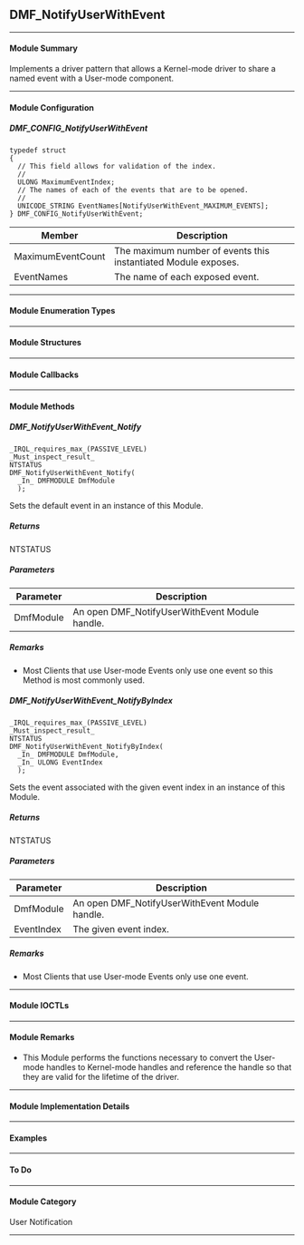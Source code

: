 ## DMF_NotifyUserWithEvent

-----------------------------------------------------------------------------------------------------------------------------------

#### Module Summary

Implements a driver pattern that allows a Kernel-mode driver to share a named event with a User-mode component.

-----------------------------------------------------------------------------------------------------------------------------------

#### Module Configuration

##### DMF_CONFIG_NotifyUserWithEvent
````
typedef struct
{
  // This field allows for validation of the index.
  //
  ULONG MaximumEventIndex;
  // The names of each of the events that are to be opened.
  //
  UNICODE_STRING EventNames[NotifyUserWithEvent_MAXIMUM_EVENTS];
} DMF_CONFIG_NotifyUserWithEvent;
````
Member | Description
----|----
MaximumEventCount | The maximum number of events this instantiated Module exposes.
EventNames | The name of each exposed event.

-----------------------------------------------------------------------------------------------------------------------------------

#### Module Enumeration Types

-----------------------------------------------------------------------------------------------------------------------------------

#### Module Structures

-----------------------------------------------------------------------------------------------------------------------------------

#### Module Callbacks

-----------------------------------------------------------------------------------------------------------------------------------

#### Module Methods

##### DMF_NotifyUserWithEvent_Notify

````
_IRQL_requires_max_(PASSIVE_LEVEL)
_Must_inspect_result_
NTSTATUS
DMF_NotifyUserWithEvent_Notify(
  _In_ DMFMODULE DmfModule
  );
````

Sets the default event in an instance of this Module.

##### Returns

NTSTATUS

##### Parameters
Parameter | Description
----|----
DmfModule | An open DMF_NotifyUserWithEvent Module handle.

##### Remarks

* Most Clients that use User-mode Events only use one event so this Method is most commonly used.

##### DMF_NotifyUserWithEvent_NotifyByIndex

````
_IRQL_requires_max_(PASSIVE_LEVEL)
_Must_inspect_result_
NTSTATUS
DMF_NotifyUserWithEvent_NotifyByIndex(
  _In_ DMFMODULE DmfModule,
  _In_ ULONG EventIndex
  );
````

Sets the event associated with the given event index in an instance of this Module.

##### Returns

NTSTATUS

##### Parameters
Parameter | Description
----|----
DmfModule | An open DMF_NotifyUserWithEvent Module handle.
EventIndex | The given event index.

##### Remarks

* Most Clients that use User-mode Events only use one event.

-----------------------------------------------------------------------------------------------------------------------------------

#### Module IOCTLs

-----------------------------------------------------------------------------------------------------------------------------------

#### Module Remarks

* This Module performs the functions necessary to convert the User-mode handles to Kernel-mode handles and reference the handle so that they are valid for the lifetime of the driver.

-----------------------------------------------------------------------------------------------------------------------------------

#### Module Implementation Details

-----------------------------------------------------------------------------------------------------------------------------------

#### Examples

-----------------------------------------------------------------------------------------------------------------------------------

#### To Do

-----------------------------------------------------------------------------------------------------------------------------------

#### Module Category

User Notification

-----------------------------------------------------------------------------------------------------------------------------------

